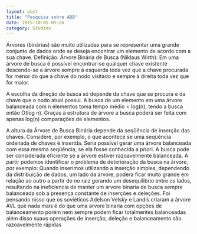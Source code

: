 ```yaml
---
layout: post
title: "Pesquisa sobre ABB"
date: 2015-10-05 05:26
category: Studies
---
```


<p class="txt-post">
Árvores (binárias) são muito utilizadas para se representar uma grande conjunto de dados onde se deseja encontrar um 
elemento de acordo com a sua chave.
Definição: Árvore Binária de Busca (Niklaus Wirth): Em uma árvore de busca é possível encontrar-se qualquer chave existente descendo-se a árvore sempre à esquerda toda vez que a chave procurada for menor do que a chave do nodo visitado e sempre à direita toda vez que for maior.
</p>

<p class="txt-post">
A escolha da direção de busca só depende da chave que se procura e da chave que o nodo atual possui.
A busca de um elemento em uma árvore balanceada com n elementos toma tempo médio < log(n), tendo a busca então O(log n).
Graças à estrutura de árvore a busca poderá ser feita com apenas log(n) comparações de elementos.

A altura da Árvore de Busca Binária depende da seqüência de inserção das chaves.
Considere, por exemplo, o que acontece se uma seqüência ordenada de chaves é inserida.
Seria possível gerar uma árvore balanceada com essa mesma seqüência, se ela fosse conhecida a priori.
A busca pode ser considerada eficiente se a árvore estiver razoavelmente balanceada. 
A partir podemos identificar o problema de deterioração da busca na árvore, por exemplo: Quando inserimos utilizando a inserção simples, dependendo da distribuição de dados, um lado da arvore, podera ficar muito grande em relação ao outro a partir do no raiz gerando um desequilibrio entre os lados, resultando na inefíciencia de manter um arvore binaria de busca sempre balanceada sob a presença constante de inserções e deleções.
Foi pensando nisso que os soviéticos Adelson Velsky e Landis criaram a árvore AVL que nada mais é do que uma arvore binaria com opções de balanceamento porém nem sempre podem ficar totalmentes balanceadas além disso suaus operações de inserção, deleção e balanceamento são razoavelmente rápidas

</p>
